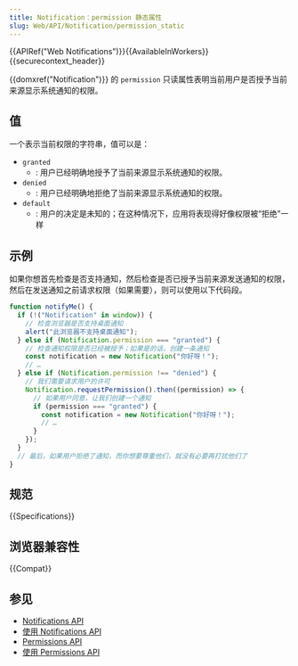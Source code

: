 ```yaml
---
title: Notification：permission 静态属性
slug: Web/API/Notification/permission_static
---
```


{{APIRef("Web Notifications")}}{{AvailableInWorkers}}{{securecontext_header}}

{{domxref("Notification")}} 的 `permission` 只读属性表明当前用户是否授予当前来源显示系统通知的权限。

## 值

一个表示当前权限的字符串，值可以是：

- `granted`
  - : 用户已经明确地授予了当前来源显示系统通知的权限。
- `denied`
  - : 用户已经明确地拒绝了当前来源显示系统通知的权限。
- `default`
  - : 用户的决定是未知的；在这种情况下，应用将表现得好像权限被“拒绝”一样

## 示例

如果你想首先检查是否支持通知，然后检查是否已授予当前来源发送通知的权限，然后在发送通知之前请求权限（如果需要），则可以使用以下代码段。

```js
function notifyMe() {
  if (!("Notification" in window)) {
    // 检查浏览器是否支持桌面通知
    alert("此浏览器不支持桌面通知");
  } else if (Notification.permission === "granted") {
    // 检查通知权限是否已经被授予；如果是的话，创建一条通知
    const notification = new Notification("你好呀！");
    // …
  } else if (Notification.permission !== "denied") {
    // 我们需要请求用户的许可
    Notification.requestPermission().then((permission) => {
      // 如果用户同意，让我们创建一个通知
      if (permission === "granted") {
        const notification = new Notification("你好呀！");
        // …
      }
    });
  }
  // 最后，如果用户拒绝了通知，而你想要尊重他们，就没有必要再打扰他们了
}
```

## 规范

{{Specifications}}

## 浏览器兼容性

{{Compat}}

## 参见

- [Notifications API](/zh-CN/docs/Web/API/Notifications_API)
- [使用 Notifications API](/zh-CN/docs/Web/API/Notifications_API/Using_the_Notifications_API)
- [Permissions API](/zh-CN/docs/Web/API/Permissions_API)
- [使用 Permissions API](/zh-CN/docs/Web/API/Permissions_API/Using_the_Permissions_API)
